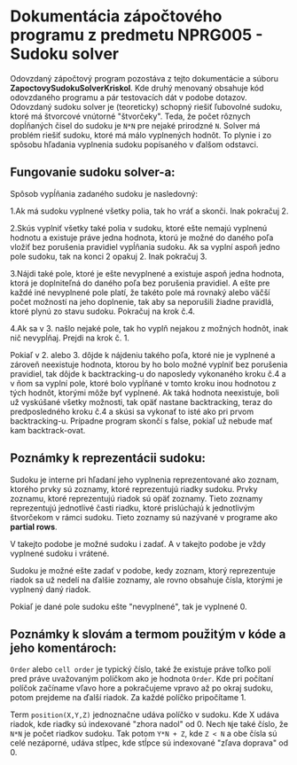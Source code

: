 ﻿# Dokumentácia zápočtového programu z predmetu NPRG005 - Sudoku solver
 Odovzdaný zápočtový program pozostáva z tejto dokumentácie a súboru **ZapoctovySudokuSolverKriskol**.
 Kde druhý menovaný obsahuje kód odovzdaného programu a pár testovacích dát v podobe dotazov.
 Odovzdaný sudoku solver je (teoreticky) schopný riešiť ľubovolné sudoku, ktoré má štvorcové
 vnútorné "štvorčeky". Teda, že počet rôznych dopĺňaných čisel do sudoku je `N*N` pre nejaké prirodzné `N`.
 Solver má problém riešiť sudoku, ktoré má málo vyplnených hodnôt. To plynie i zo spôsobu hľadania vyplnenia
 sudoku popísaného v ďalšom odstavci.
## Fungovanie sudoku solver-a:

Spôsob vypĺňania zadaného sudoku je nasledovný:

1.Ak má sudoku vyplnené všetky polia, tak ho vráť a skonči. Inak pokračuj 2.

2.Skús vyplniť všetky také polia v sudoku, ktoré ešte nemajú vyplnenú hodnotu a existuje práve jedna hodnota, ktorú je možné do daného poľa vložiť bez porušenia pravidiel vypĺňania sudoku. Ak sa vyplní aspoň jedno pole sudoku, tak na konci 2 opakuj 
2. Inak pokračuj 3.

3.Nájdi také pole, ktoré je ešte nevyplnené a existuje aspoň jedna hodnota, ktorá je doplniteľná do daného poľa bez porušenia pravidiel. A ešte pre každé iné nevyplnené pole platí, že takéto pole má rovnaký alebo väčší počet možností na jeho doplnenie, tak aby sa neporušili žiadne pravidlá, ktoré plynú zo stavu sudoku. Pokračuj na krok č.4.

4.Ak sa v 3. našlo nejaké pole, tak ho vyplň nejakou z možných hodnôt, 
	inak nič nevypĺňaj. Prejdi na krok č. 1.

Pokiaľ v 2. alebo 3. dôjde k nájdeniu takého poľa, ktoré nie je vyplnené a zároveň neexistuje hodnota, ktorou by ho bolo možné vyplniť bez porušenia pravidiel, tak dôjde k backtracking-u do naposledy
vykonaného kroku č.4 a v ňom sa vyplní pole, ktoré bolo vypĺňané v tomto kroku  inou hodnotou z tých hodnôt, ktorými môže byť vyplnené. Ak taká hodnota neexistuje, boli už vyskúšané všetky možnosti, tak opäť nastane backtracking, teraz do predposledného kroku č.4 a skúsi sa vykonať to isté ako pri prvom backtracking-u. Prípadne program skončí s false, pokiaľ už nebude mať kam backtrack-ovat.

## Poznámky k reprezentácii sudoku:
Sudoku je interne pri hľadaní jeho vyplnenia reprezentované ako zoznam, ktorého prvky sú zoznamy, ktoré reprezentujú riadky sudoku. Prvky zoznamu, ktoré reprezentujú riadok sú opäť zoznamy.
Tieto zoznamy reprezentujú jednotlivé časti riadku, ktoré prislúchajú k jednotlivým štvorčekom v rámci sudoku. Tieto zoznamy sú nazývané v programe ako **partial rows**.

V takejto podobe je možné sudoku i zadať. A v takejto podobe je vždy vyplnené sudoku i vrátené.

Sudoku je možné ešte zadať v podobe, kedy zoznam, ktorý reprezentuje riadok sa už nedelí na ďalšie zoznamy, ale rovno obsahuje čísla, ktorými je vyplnený daný riadok.

Pokiaľ je dané pole sudoku ešte "nevyplnené", tak je vyplnené 0.
## Poznámky k slovám a termom použitým v kóde a jeho komentároch:
`Order` alebo `cell order` je typický číslo, také že existuje práve toľko polí pred práve uvažovaným políčkom ako je hodnota `Order`. Kde pri počítaní políčok začíname vľavo hore a pokračujeme vpravo až po okraj sudoku, potom prejdeme na ďalší riadok. Za každé políčko pripočítame 1.  

Term `position(X,Y,Z)` jednoznačne udáva políčko v sudoku. Kde X
udáva riadok, kde riadky sú indexované "zhora nadol" od 0.
Nech `N`je také číslo, že `N*N` je počet riadkov sudoku.
Tak potom `Y*N + Z`, kde `Z < N` a obe čísla sú celé nezáporné, udáva stĺpec, kde stĺpce sú indexované "zľava  doprava" od 0.

